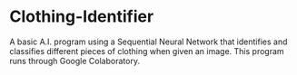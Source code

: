 # Clothing-Identifier
A basic A.I. program using a Sequential Neural Network that identifies and classifies different pieces of clothing when given an image. This program runs through Google Colaboratory.
